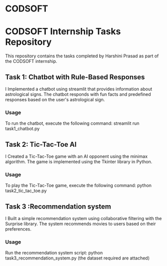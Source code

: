 # CODSOFT
# CODSOFT Internship Tasks Repository

This repository contains the tasks completed by Harshini Prasad as part of the CODSOFT internship.

## Task 1: Chatbot with Rule-Based Responses

 I Implemented a chatbot using streamlit that provides information about astrological signs. 
 The chatbot responds with fun facts and predefined responses based on the user's astrological sign.

### Usage
To run the chatbot, execute the following command: streamlit run task1_chatbot.py

## Task 2: Tic-Tac-Toe AI
I Created a Tic-Tac-Toe game with an AI opponent using the minimax algorithm. The game is implemented using the Tkinter library in Python.

### Usage
To play the Tic-Tac-Toe game, execute the following command: python task2_tic_tac_toe.py

## Task 3 :Recommendation system
I Built a simple recommendation system using collaborative filtering with the Surprise library. The system recommends movies to users based on their preferences.

### Usage
Run the recommendation system script: python task3_recommendation_system.py (the dataset required are attached)
